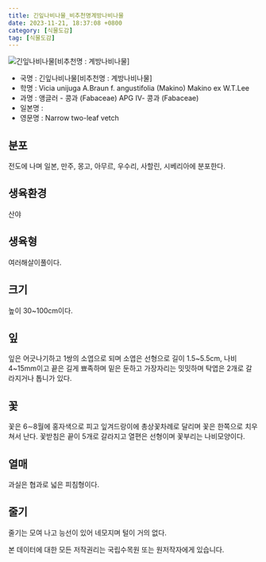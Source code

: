 ```yaml
---
title: 긴잎나비나물_비추천명계방나비나물
date: 2023-11-21, 18:37:08 +0800
category: [식물도감]
tag: [식물도감]
---
```




![긴잎나비나물[비추천명 : 계방나비나물]](http://www.nature.go.kr/fileUpload/plants/basic/Leguminosae/Vicia/22071/22071_2_th2.jpg)
- 국명 : 긴잎나비나물[비추천명 : 계방나비나물]
- 학명 : Vicia unijuga A.Braun f. angustifolia (Makino) Makino ex W.T.Lee
- 과명 : 앵글러 - 콩과 (Fabaceae) APG Ⅳ- 콩과 (Fabaceae)
- 일본명 : 
- 영문명 : Narrow two-leaf vetch


## 분포
전도에 나며 일본, 만주, 몽고, 아무르, 우수리, 사할린, 시베리아에 분포한다.
## 생육환경
산야
## 생육형
여러해살이풀이다.
## 크기
높이 30~100cm이다.
## 잎
잎은 어긋나기하고 1쌍의 소엽으로 되며 소엽은 선형으로 길이 1.5~5.5cm, 나비 4~15mm이고 끝은 길게 뾰족하며 밑은 둔하고 가장자리는 밋밋하며 탁엽은 2개로 갈라지거나 톱니가 있다.
## 꽃
꽃은 6∼8월에 홍자색으로 피고 잎겨드랑이에 총상꽃차례로 달리며 꽃은 한쪽으로 치우쳐서 난다. 꽃받침은 끝이 5개로 갈라지고 열편은 선형이며 꽃부리는 나비모양이다.
## 열매
과실은 협과로 넓은 피침형이다.
## 줄기
줄기는 모여 나고 능선이 있어 네모지며 털이 거의 없다.






본 데이터에 대한 모든 저작권리는 국립수목원 또는 원저작자에게 있습니다.
